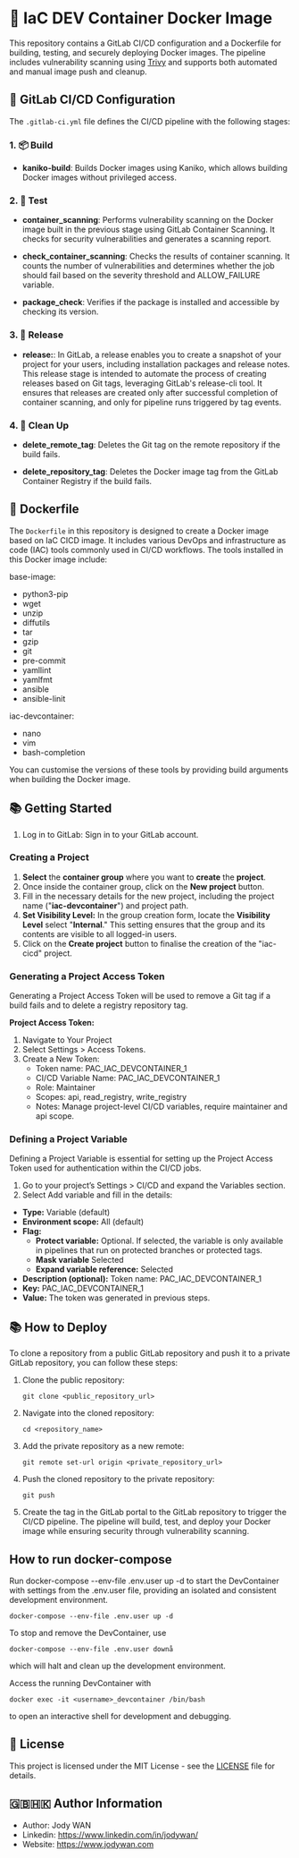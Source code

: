 # 🐳 IaC DEV Container Docker Image

This repository contains a GitLab CI/CD configuration and a Dockerfile for building, testing, and securely deploying Docker images. The pipeline includes vulnerability scanning using [Trivy](https://github.com/aquasecurity/trivy) and supports both automated and manual image push and cleanup.

## 🦊 GitLab CI/CD Configuration

The `.gitlab-ci.yml` file defines the CI/CD pipeline with the following stages:

### 1. 📦 Build

- **kaniko-build**: Builds Docker images using Kaniko, which allows building Docker images without privileged access.

### 2. 🧪 Test

- **container_scanning**: Performs vulnerability scanning on the Docker image built in the previous stage using GitLab Container Scanning. It checks for security vulnerabilities and generates a scanning report.

- **check_container_scanning**: Checks the results of container scanning. It counts the number of vulnerabilities and determines whether the job should fail based on the severity threshold and ALLOW_FAILURE variable.

- **package_check**: Verifies if the package is installed and accessible by checking its version.

### 3. 🚚 Release

- **release:**: In GitLab, a release enables you to create a snapshot of your project for your users, including installation packages and release notes. This release stage is intended to automate the process of creating releases based on Git tags, leveraging GitLab's release-cli tool. It ensures that releases are created only after successful completion of container scanning, and only for pipeline runs triggered by tag events.

### 4. 🧹 Clean Up

- **delete_remote_tag**: Deletes the Git tag on the remote repository if the build fails.

- **delete_repository_tag**: Deletes the Docker image tag from the GitLab Container Registry if the build fails.

## 📄 Dockerfile

The `Dockerfile` in this repository is designed to create a Docker image based on IaC CICD image. It includes various DevOps and infrastructure as code (IAC) tools commonly used in CI/CD workflows. The tools installed in this Docker image include:

base-image:
- python3-pip
- wget
- unzip
- diffutils
- tar
- gzip
- git
- pre-commit
- yamllint
- yamlfmt
- ansible
- ansible-linit

iac-devcontainer:
- nano
- vim
- bash-completion

You can customise the versions of these tools by providing build arguments when building the Docker image.

## 📚 Getting Started

1. Log in to GitLab: Sign in to your GitLab account.

### Creating a Project

1. **Select** the **container group** where you want to **create** the **project**.
1. Once inside the container group, click on the **New project** button.
1. Fill in the necessary details for the new project, including the project name ("**iac-devcontainer**") and project path.
1. **Set Visibility Level:** In the group creation form, locate the **Visibility Level** select "**Internal**." This setting ensures that the group and its contents are visible to all logged-in users.
1. Click on the **Create project** button to finalise the creation of the "iac-cicd" project.

### Generating a Project Access Token
Generating a Project Access Token will be used to remove a Git tag if a build fails and to delete a registry repository tag.

**Project Access Token:**

1. Navigate to Your Project
1. Select Settings > Access Tokens.
1. Create a New Token:
	- Token name: PAC_IAC_DEVCONTAINER_1
	- CI/CD Variable Name: PAC_IAC_DEVCONTAINER_1
	- Role: Maintainer
	- Scopes: api, read_registry, write_registry
	- Notes: Manage project-level CI/CD variables, require maintainer and api scope.

### Defining a Project Variable

Defining a Project Variable is essential for setting up the Project Access Token used for authentication within the CI/CD jobs.

1. Go to your project’s Settings > CI/CD and expand the Variables section.
1. Select Add variable and fill in the details:

- **Type:** Variable (default)
- **Environment scope:** All (default)
- **Flag:**
	- **Protect variable:** Optional. If selected, the variable is only available in pipelines that run on protected branches or protected tags.
	- **Mask variable** Selected
	- **Expand variable reference:** Selected
- **Description (optional):** Token name: PAC_IAC_DEVCONTAINER_1
- **Key:** PAC_IAC_DEVCONTAINER_1
- **Value:** The token was generated in previous steps.

## 📚 How to Deploy

To clone a repository from a public GitLab repository and push it to a private GitLab repository, you can follow these steps:

1. Clone the public repository:

    ```
    git clone <public_repository_url>
    ```

1. Navigate into the cloned repository:

    ```
    cd <repository_name>
    ```

1. Add the private repository as a new remote:

    ```
    git remote set-url origin <private_repository_url>
    ```

1. Push the cloned repository to the private repository:

    ```
    git push
    ```

1. Create the tag in the GitLab portal to the GitLab repository to trigger the CI/CD pipeline. The pipeline will build, test, and deploy your Docker image while ensuring security through vulnerability scanning.

## How to run docker-compose

Run docker-compose --env-file .env.user up -d to start the DevContainer with settings from the .env.user file, providing an isolated and consistent development environment.
```
docker-compose --env-file .env.user up -d
```

To stop and remove the DevContainer, use 
```
docker-compose --env-file .env.user downå
```

which will halt and clean up the development environment.

Access the running DevContainer with 
```
docker exec -it <username>_devcontainer /bin/bash
```
to open an interactive shell for development and debugging.

## 📄 License

This project is licensed under the MIT License - see the [LICENSE](LICENSE) file for details.

## 🇬🇧🇭🇰 Author Information

* Author: Jody WAN
* Linkedin: https://www.linkedin.com/in/jodywan/
* Website: https://www.jodywan.com